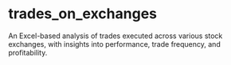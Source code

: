 # trades_on_exchanges
An Excel-based analysis of trades executed across various stock exchanges, with insights into performance, trade frequency, and profitability.
